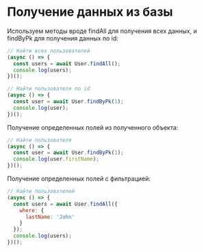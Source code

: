 # Получение данных из базы

Используем методы вроде findAll для получения всех данных, и findByPk для получения данных по id:

```js
// Найти всех пользователей
(async () => {
  const users = await User.findAll();
  console.log(users);
})();

// Найти пользователя по id 
(async () => {
  const user = await User.findByPk(1);
  console.log(user);  
})();
```

Получение определенных полей из полученного объекта: 

```js 
// Найти пользователя
(async () => {
  const user = await User.findByPk(1);
  console.log(user.firstName);   
})();
```

Получение определенных полей с фильтрацией:

```js
// Найти пользователей
(async () => {
  const users = await User.findAll({
    where: {
      lastName: 'John'
    }
  });
  console.log(users);
})();
```
